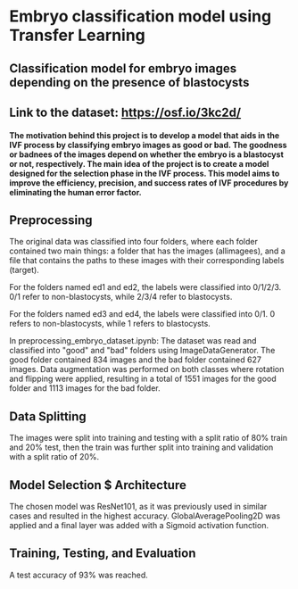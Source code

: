 # Embryo classification model using Transfer Learning

## Classification model for embryo images depending on the presence of blastocysts
## Link to the dataset: https://osf.io/3kc2d/

#### The motivation behind this project is to develop a model that aids in the IVF process by classifying embryo images as good or bad. The goodness or badnees of the images depend on whether the embryo is a blastocyst or not, respectively. The main idea of the project is to create a model designed for the selection phase in the IVF process. This model aims to improve the efficiency, precision, and success rates of IVF procedures by eliminating the human error factor.

## Preprocessing
The original data was classified into four folders, where each folder contained two main things: a folder that has the images (allimagees), and a file that contains the paths to these images with their corresponding labels (target). 

For the folders named ed1 and ed2, the labels were classified into 0/1/2/3. 0/1 refer to non-blastocysts, while 2/3/4 refer to blastocysts.

For the folders named ed3 and ed4, the labels were classified into 0/1. 0 refers to non-blastocysts, while 1 refers to blastocysts.

In preprocessing_embryo_dataset.ipynb: The dataset was read and classified into "good" and "bad" folders using ImageDataGenerator. The good folder contained 834 images and the bad folder contained 627 images. Data augmentation was performed on both classes where rotation and flipping were applied, resulting in a total of 1551 images for the good folder and 1113 images for the bad folder.

## Data Splitting
The images were split into training and testing with a split ratio of 80% train and 20% test, then the train was further split into training and validation with a split ratio of 20%.

## Model Selection $ Architecture
The chosen model was ResNet101, as it was previously used in similar cases and resulted in the highest accuracy. GlobalAveragePooling2D was applied and a final layer was added with a Sigmoid activation function.

## Training, Testing, and Evaluation
A test accuracy of 93% was reached.







